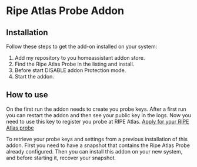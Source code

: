 # Ripe Atlas Probe Addon

## Installation

Follow these steps to get the add-on installed on your system:

1. Add my repository to you homeassistant addon store.
2. Find the Ripe Atlas Probe in the listing and install.
3. Before start DISABLE addon Protection mode.
4. Start the addon.

## How to use

On the first run the addon needs to create you probe keys.
After a first run you can restart the addon and then see your public key in the logs.
Now you need to use this key to register you probe at RIPE Atlas.
[Apply for your RIPE Atlas probe](https://atlas.ripe.net/apply/swprobe/)

To retrieve your probe keys and settings from a previous installation of this addon.
First you need to have a snapshot that contains the Ripe Atlas Probe already configured.
Then you can install this addon on your new system, and before starting it, recover your snapshot.

